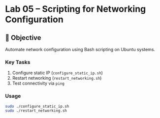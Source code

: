 # Lab 05 – Scripting for Networking Configuration

## 🎯 Objective
Automate network configuration using Bash scripting on Ubuntu systems.

### Key Tasks
1. Configure static IP (`configure_static_ip.sh`)
2. Restart networking (`restart_networking.sh`)
3. Test connectivity via `ping`

### Usage
```bash
sudo ./configure_static_ip.sh
sudo ./restart_networking.sh
```
